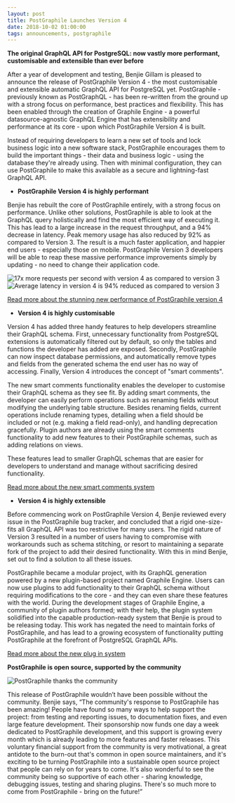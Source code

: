 ```yaml
---
layout: post
title: PostGraphile Launches Version 4
date: 2018-10-02 01:00:00
tags: announcements, postgraphile
---
```


**The original GraphQL API for PostgreSQL: now vastly more performant,
customisable and extensible than ever before**

After a year of development and testing, Benjie Gillam is pleased to announce
the release of PostGraphile Version 4 - the most customisable and extensible
automatic GraphQL API for PostgreSQL yet. PostGraphile - previously known as
PostGraphQL - has been re-written from the ground up with a strong focus on
performance, best practices and flexibility. This has been enabled through the
creation of Graphile Engine - a powerful datasource-agnostic GraphQL Engine that
has extensibility and performance at its core - upon which PostGraphile Version
4 is built.

Instead of requiring developers to learn a new set of tools and lock business
logic into a new software stack, PostGraphile encourages them to build the
important things - their data and business logic - using the database they're
already using. Then with minimal configuration, they can use PostGraphile to
make this available as a secure and lightning-fast GraphQL API.

- **PostGraphile Version 4 is highly performant**

Benjie has rebuilt the core of PostGraphile entirely, with a strong focus on
performance. Unlike other solutions, PostGraphile is able to look at the GraphQL
query holistically and find the most efficient way of executing it. This has
lead to a large increase in the request throughput, and a 94% decrease in
latency. Peak memory usage has also reduced by 92% as compared to Version 3. The
result is a much faster application, and happier end users - especially those on
mobile. PostGraphile Version 3 developers will be able to reap these massive
performance improvements simply by updating - no need to change their
application code.

![17x more requests per second with version 4 as compared to version 3]({{site.url}}/assets/images/v4-requests-per-second.png)
![Average latency in version 4 is 94% reduced as compared to version 3]({{site.url}}/assets/images/v4-average-latency-with-label.png)

<div class="flex flex-row flex-wrap">
<div class='text-center col-xs-12 col-md-3 col-lg-5 postgraphile-graphs-requests-per-second'></div>
<div class='text-center col-xs-12 col-md-3 col-lg-5 postgraphile-graphs-average-latency-label'></div>
</div>

[Read more about the stunning new performance of PostGraphile version 4](/postgraphile/performance/)

- **Version 4 is highly customisable**

Version 4 has added three handy features to help developers streamline their
GraphQL schema. First, unnecessary functionality from PostgreSQL extensions is
automatically filtered out by default, so only the tables and functions the
developer has added are exposed. Secondly, PostGraphile can now inspect database
permissions, and automatically remove types and fields from the generated schema
the end user has no way of accessing. Finally, Version 4 introduces the concept
of "smart comments".

The new smart comments functionality enables the developer to customise their
GraphQL schema as they see fit. By adding smart comments, the developer can
easily perform operations such as renaming fields without modifying the
underlying table structure. Besides renaming fields, current operations include
renaming types, detailing when a field should be included or not (e.g. making a
field read-only), and handling deprecation gracefully. Plugin authors are
already using the smart comments functionality to add new features to their
PostGraphile schemas, such as adding relations on views.

These features lead to smaller GraphQL schemas that are easier for developers to
understand and manage without sacrificing desired functionality.

[Read more about the new smart comments system](/postgraphile/smart-comments/)

- **Version 4 is highly extensible**

Before commencing work on PostGraphile Version 4, Benjie reviewed every issue in
the PostGraphile bug tracker, and concluded that a rigid one-size-fits all
GraphQL API was too restrictive for many users. The rigid nature of Version 3
resulted in a number of users having to compromise with workarounds such as
schema stitching, or resort to maintaining a separate fork of the project to add
their desired functionality. With this in mind Benjie, set out to find a
solution to all these issues.

PostGraphile became a modular project, with its GraphQL generation powered by a
new plugin-based project named Graphile Engine. Users can now use plugins to add
functionality to their GraphQL schema without requiring modifications to the
core - and they can even share these features with the world. During the
development stages of Graphile Engine, a community of plugin authors formed;
with their help, the plugin system solidified into the capable production-ready
system that Benjie is proud to be releasing today. This work has negated the
need to maintain forks of PostGraphile, and has lead to a growing ecosystem of
functionality putting PostGraphile at the forefront of PostgreSQL GraphQL APIs.

[Read more about the new plug in system](/postgraphile/extending/)

**PostGraphile is open source, supported by the community**

![PostGraphile thanks the community]({{site.url}}/assets/images/thanks.png)

This release of PostGraphile wouldn’t have been possible without the community.
Benjie says, “The community's response to PostGraphile has been amazing! People
have found so many ways to help support the project: from testing and reporting
issues, to documentation fixes, and even large feature development. Their
sponsorship now funds one day a week dedicated to PostGraphile development, and
this support is growing every month which is already leading to more features
and faster releases. This voluntary financial support from the community is very
motivational, a great antidote to the burn-out that's common in open source
maintainers, and it's exciting to be turning PostGraphile into a sustainable
open source project that people can rely on for years to come. It's also
wonderful to see the community being so supportive of each other - sharing
knowledge, debugging issues, testing and sharing plugins. There's so much more
to come from PostGraphile - bring on the future!”
